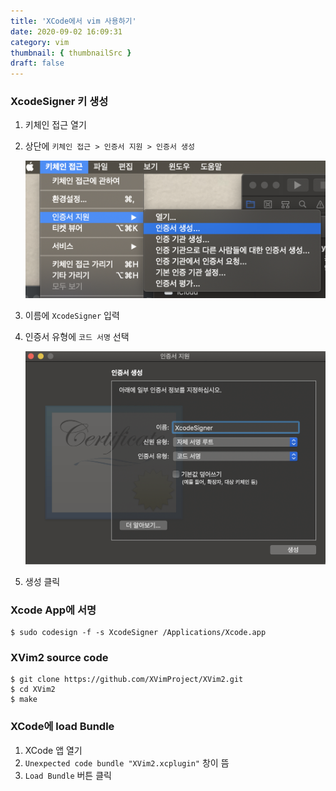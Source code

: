 ```yaml
---
title: 'XCode에서 vim 사용하기'
date: 2020-09-02 16:09:31
category: vim
thumbnail: { thumbnailSrc }
draft: false
---
```


### XcodeSigner 키 생성

1. 키체인 접근 열기
2. 상단에 `키체인 접근 > 인증서 지원 > 인증서 생성`

   ![키체인 접근](../../assets/codeSign1.png)

3. 이름에 `XcodeSigner` 입력
4. 인증서 유형에 `코드 서명` 선택

   ![인증서 생성하기](../../assets/codeSign2.png)

5. 생성 클릭

### Xcode App에 서명

```shell
$ sudo codesign -f -s XcodeSigner /Applications/Xcode.app
```

### XVim2 source code

```shell
$ git clone https://github.com/XVimProject/XVim2.git
$ cd XVim2
$ make
```

### XCode에 load Bundle

1. XCode 앱 열기
2. `Unexpected code bundle "XVim2.xcplugin"` 창이 뜸
3. `Load Bundle` 버튼 클릭
